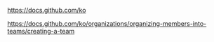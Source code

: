 https://docs.github.com/ko


https://docs.github.com/ko/organizations/organizing-members-into-teams/creating-a-team
